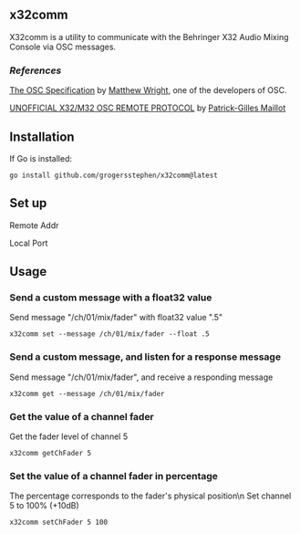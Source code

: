 ## x32comm

X32comm is a utility to communicate with the Behringer X32 Audio Mixing Console via OSC messages.

### *References*
[The OSC Specification](https://opensoundcontrol.stanford.edu/spec-1_0.html) by [Matthew Wright](https://github.com/matthewjameswright), one of the developers of OSC.

[UNOFFICIAL X32/M32 OSC REMOTE PROTOCOL](https://tostibroeders.nl/wp-content/uploads/2020/02/X32-OSC.pdf) by [Patrick-Gilles Maillot](https://github.com/pmaillot/)

## Installation

If Go is installed:
```
go install github.com/grogersstephen/x32comm@latest
```

## Set up

Remote Addr

Local Port

## Usage

### Send a custom message with a float32 value
Send message "/ch/01/mix/fader" with float32 value ".5"
```
x32comm set --message /ch/01/mix/fader --float .5
```

### Send a custom message, and listen for a response message
Send message "/ch/01/mix/fader", and receive a responding message
```
x32comm get --message /ch/01/mix/fader
```

### Get the value of a channel fader
Get the fader level of channel 5
```
x32comm getChFader 5
```

### Set the value of a channel fader in percentage
The percentage corresponds to the fader's physical position\n
Set channel 5 to 100% (+10dB)
```
x32comm setChFader 5 100
```
